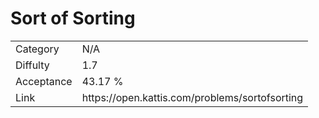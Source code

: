 # Sort of Sorting

<table>
    <tr>
        <td>Category</td>
        <td>N/A</td>
    </tr>
    <tr>
        <td>Diffulty</td>
        <td>1.7</td>
    </tr>
    <tr>
        <td>Acceptance</td>
        <td>43.17 %</td>
    </tr>
    <tr>
        <td>Link</td>
        <td>https://open.kattis.com/problems/sortofsorting</td>
    </tr>
</table>